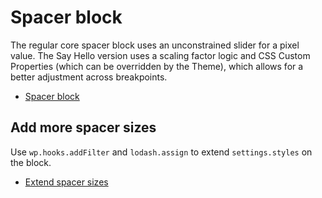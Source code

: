 # Spacer block

The regular core spacer block uses an unconstrained slider for a pixel value. The Say Hello 
version uses a scaling factor logic and CSS Custom Properties (which can be overridden by 
the Theme), which allows for a better adjustment across breakpoints.

* [Spacer block](https://github.com/SayHelloGmbH/shb-spacer)

## Add more spacer sizes

Use `wp.hooks.addFilter` and `lodash.assign` to extend `settings.styles` on the block.

* [Extend spacer sizes](https://github.com/SayHelloGmbH/Gutenberg/blob/master/blockfilter/spacer-sizes/index.js)
